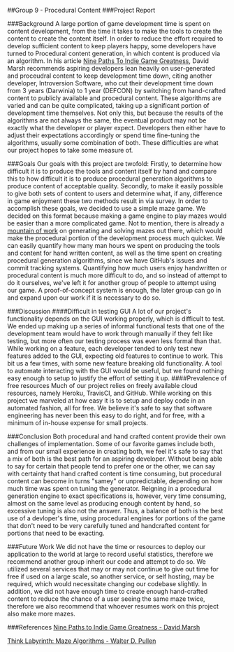 ##Group 9 - Procedural Content
###Project Report

###Background
A large portion of game development time is spent on content development, from the time it takes to make the tools to create the content to create the content itself. In order to reduce the effort required to develop sufficient content to keep players happy, some developers have turned to Procedural content generation, in which content is produced via an algorithm. In his article [Nine Paths To Indie Game Greatness][indiegreatness], David Marsh recommends aspiring developers lean heavily on user-generated and proceudral content to keep development time down, citing another developer, Introversion Software, who cut their development time down from 3 years (Darwinia) to 1 year (DEFCON) by switching from hand-crafted content to publicly available and procedural content.
These algorithms are varied and can be quite complicated, taking up a significant portion of development time themselves. Not only this, but because the results of the algorithms are not always the same, the eventual product may not be exactly what the developer or player expect. Developers then either have to adjust their expectations accordingly or spend time fine-tuning the algorithms, usually some combination of both.
These difficulties are what our project hopes to take some measure of.

###Goals
Our goals with this project are twofold:
Firstly, to determine how difficult it is to produce the tools and content itself by hand and compare this to how difficult it is to produce procedural generation algorithms to produce content of acceptable quality.
Secondly, to make it easily possible to give both sets of content to users and determine what, if any, difference in game enjoyment these two methods result in via survey.
In order to accomplish these goals, we decided to use a simple maze game. We decided on this format because making a game engine to play mazes would be easier than a more complicated game. Not to mention, there is already a [mountain of work][mazealgs] on generating and solving mazes out there, which would make the procedural portion of the development process much quicker.
We can easily quantify how many man hours we spent on producing the tools and content for hand written content, as well as the time spent on creating procedural generation algorithms, since we have GitHub's issues and commit tracking systems. Quantifying how much users enjoy handwritten or procedural content is much more difficult to do, and so instead of attempt to do it ourselves, we've left it for another group of people to attempt using our game. A proof-of-concept system is enough, the later group can go in and expand upon our work if it is necessary to do so.

###Discussion
####Difficult in testing GUI
A lot of our project's functionality depends on the GUI working properly, which is difficult to test. We ended up making up a series of informal functional tests that one of the development team would have to work through manually if they felt like testing, but more often our testing process was even less formal than that. While working on a feature, each developer tended to only test new features added to the GUI, expecting old features to continue to work. This bit us a few times, with some new feature breaking old functionality. A tool to automate interacting with the GUI would be useful, but we found nothing easy enough to setup to justify the effort of setting it up.
####Prevalence of free resources
Much of our project relies on freely available cloud resources, namely Heroku, TravisCI, and GitHub. While working on this project we marveled at how easy it is to setup and deploy code in an automated fashion, all for free. We believe it's safe to say that software engineering has never been this easy to do right, and for free, with a minimum of in-house expense for small projects.

###Conclusion
Both procedural and hand crafted content provide their own challenges of implementation. Some of our favorite games include both, and from our small experience in creating both, we feel it's safe to say that a mix of both is the best path for an aspiring developer.
Without being able to say for certain that people tend to prefer one or the other, we can say with certainty that hand crafted content is time consuming, but procedural content can become in turns "samey" or unpredictable, depending on how much time was spent on tuning the generator. Reigning in a procedural generation engine to exact specifications is, however, very time consuming, almost on the same level as producing enough content by hand, so excessive tuning is also not the answer. Thus, a balance of both is the best use of a devloper's time, using procedural engines for portions of the game that don't need to be very carefully tuned and handcrafted content for portions that need to be exacting.

###Future Work
We did not have the time or resources to deploy our application to the world at large to record useful statistics, therefore we recommend another group inherit our code and attempt to do so. We utilized several services that may or may not continue to give out time for free if used on a large scale, so another service, or self hosting, may be required, which would necessitate changing our codebase slightly.
In addition, we did not have enough time to create enough hand-crafted content to reduce the chance of a user seeing the same maze twice, therefore we also recommend that whoever resumes work on this project also make more mazes.

###References
[Nine Paths to Indie Game Greatness - David Marsh][indiegreatness]

[Think Labyrinth: Maze Algorithms - Walter D. Pullen][mazealgs]

[indiegreatness]: http://www.gamasutra.com/view/feature/131952/nine_paths_to_indie_game_greatness.php?print=1 "Nine Paths to Indie Game Greatness - David Marsh"
[mazealgs]: http://www.astrolog.org/labyrnth/algrithm.htm#create "Think Labyrinth: Maze Algorithms - Walter D. Pullen"

